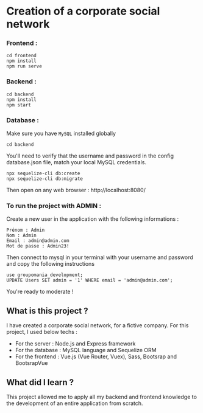 # Creation of a corporate social network

### Frontend :

```
cd frontend
npm install 
npm run serve
```

### Backend :

```
cd backend
npm install
npm start
```

### Database :

Make sure you have `MySQL` installed globally

```
cd backend
```

You'll need to verify that the username and password in the config database.json file, match your local MySQL credentials.

```
npx sequelize-cli db:create
npx sequelize-cli db:migrate
```

Then open on any web browser : http://localhost:8080/

### To run the project with ADMIN :

Create a new user in the application with the following informations :
```
Prénom : Admin
Nom : Admin
Email : admin@admin.com
Mot de passe : Admin23!
```
Then connect to mysql in your terminal with your username and password and copy the following instructions
```
use groupomania_development;
UPDATE Users SET admin = '1' WHERE email = 'admin@admin.com';
```
You're ready to moderate !

## What is this project ?

I have created a corporate social network, for a fictive company.
For this project, I used below techs :
- For the server : Node.js and Express framework
- For the database : MySQL language and Sequelize ORM
- For the frontend : Vue.js (Vue Router, Vuex), Sass, Bootsrap and BootsrapVue

## What did I learn ?

This project allowed me to apply all my backend and frontend knowledge to the development of an entire application from scratch. 

